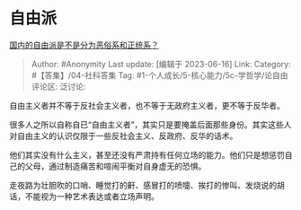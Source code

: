 # 自由派
[国内的自由派是不是分为恶俗系和正统系？](https://www.zhihu.com/question/40517250/answer/3076904641)

> Author: #Anonymity
> Last update: [编辑于 2023-06-16]
> Link:
> Category: #【答集】/04-社科答集
> Tag: #1-个人成长/5-核心能力/5c-学哲学/论自由
> 评论区:
> 泛讨论:

自由主义者并不等于反社会主义者，也不等于无政府主义者，更不等于反华者。

很多人之所以自称自已“自由主义者”，其实只是要掩盖后面那些身份。其实这些人对自由主义的认识仅限于一些反社会主义、反政府、反华的话术。

他们其实没有什么主义，甚至还没有严肃持有任何立场的能力。他们只是想惩罚自己的父母，通过制造痛苦和喧闹平衡对自身虚无的恐惧。

走夜路为壮胆吹的口哨、睡觉打的鼾、感冒打的喷嚏、挨打的惨叫、发烧说的胡话，不能视为一种艺术表达或者立场声明。
